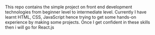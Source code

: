 This repo contains the simple project on front end development technologies from beginner level to intermediate level. Currently I have learnt HTML, CSS, JavaScript hence trying to get some hands-on experience by making some projects. Once I get confident in these skills then i will go for React.js 
